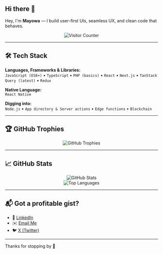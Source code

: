 ## Hi there 👋

Hey, I'm **Mayowa** — I build user-first UIs, seamless UX, and clean code that behaves.

<p align="center">
  <img src="https://komarev.com/ghpvc/?username=olu-martins&label=Visitors&color=0e75b6&style=flat" alt="Visitor Counter" />
</p>

---

## 🛠️ Tech Stack

**Languages, Frameworks & Libraries:**  
`JavaScript (ES6+)` • `TypeScript` • `PHP (basics)` • `React` • `Next.js` • `TanStack Query (latest)` • `Redux`

**Native Language:**  
`React Native`

**Digging into:**  
`Node.js` • `App directory & Server actions` • `Edge functions` • `Blockchain`

---

## 🏆 GitHub Trophies

<p align="center">
  <img src="https://github-profile-trophy.vercel.app/?username=olu-martins&theme=radical&margin-w=10&margin-h=10" alt="GitHub Trophies" />
</p>

---

## 📈 GitHub Stats

<p align="center">
  <img src="https://github-readme-stats.vercel.app/api?username=olu-martins&show_icons=true&theme=radical" alt="GitHub Stats" />
  <br />
  <img src="https://github-readme-stats.vercel.app/api/top-langs/?username=olu-martins&layout=compact&theme=radical" alt="Top Languages" />
</p>

---

## 📬 Got a profitable gist?

- 💼 [LinkedIn](https://linkedin.com/in/olumayowa-olukayode-1532171b2)  
- ✉️ [Email Me](mailto:mayowasamuel86@gmail.com)  
- 🐦 [X (Twitter)](https://x.com/Olumayowa_Snr)

---

Thanks for stopping by 🚀
